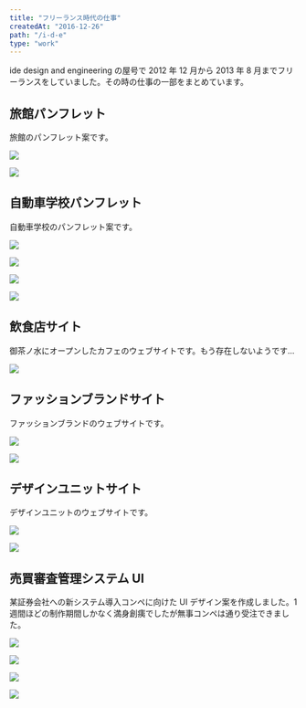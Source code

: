 ```yaml
---
title: "フリーランス時代の仕事"
createdAt: "2016-12-26"
path: "/i-d-e"
type: "work"
---
```


ide design and engineering の屋号で 2012 年 12 月から 2013 年 8 月までフリーランスをしていました。その時の仕事の一部をまとめています。

## 旅館パンフレット

旅館のパンフレット案です。

![](/images/i-d-e/jakkyo-omote.jpg)

![](/images/i-d-e/jakkyo-ura.jpg)

## 自動車学校パンフレット

自動車学校のパンフレット案です。

![](/images/i-d-e/p-1.jpg)

![](/images/i-d-e/p-2.jpg)

![](/images/i-d-e/p-3.jpg)

![](/images/i-d-e/p-4.jpg)

## 飲食店サイト

御茶ノ水にオープンしたカフェのウェブサイトです。もう存在しないようです...

![](/images/i-d-e/saladier.jpg)

## ファッションブランドサイト

ファッションブランドのウェブサイトです。

![](/images/i-d-e/maito01.jpg)

![](/images/i-d-e/maito02.jpg)

## デザインユニットサイト

デザインユニットのウェブサイトです。

![](/images/i-d-e/yuse01.jpg)

![](/images/i-d-e/yuse02.jpg)

## 売買審査管理システム UI

某証券会社への新システム導入コンペに向けた UI デザイン案を作成しました。1 週間ほどの制作期間しかなく満身創痍でしたが無事コンペは通り受注できました。

![](/images/i-d-e/shoken-01.png)

![](/images/i-d-e/shoken-02.png)

![](/images/i-d-e/shoken-03.png)

![](/images/i-d-e/shoken-04.png)
